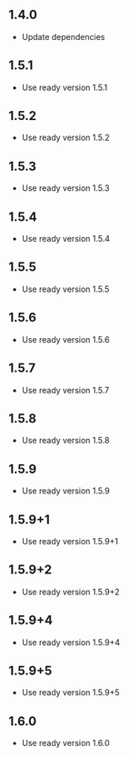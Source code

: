 ## 1.4.0

* Update dependencies

## 1.5.1

* Use ready version 1.5.1

## 1.5.2

* Use ready version 1.5.2

## 1.5.3

* Use ready version 1.5.3

## 1.5.4

* Use ready version 1.5.4

## 1.5.5

* Use ready version 1.5.5

## 1.5.6

* Use ready version 1.5.6

## 1.5.7

* Use ready version 1.5.7

## 1.5.8

* Use ready version 1.5.8

## 1.5.9

* Use ready version 1.5.9

## 1.5.9+1

* Use ready version 1.5.9+1

## 1.5.9+2

* Use ready version 1.5.9+2

## 1.5.9+4

* Use ready version 1.5.9+4

## 1.5.9+5

* Use ready version 1.5.9+5

## 1.6.0

* Use ready version 1.6.0
